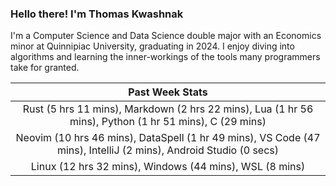 
### Hello there! I'm Thomas Kwashnak

I'm a Computer Science and Data Science double major with an Economics
minor at Quinnipiac University, graduating in 2024.
I enjoy diving into algorithms and learning the inner-workings of the tools
many programmers take for granted.

| Past Week Stats |
| :---: |
| Rust (5 hrs 11 mins), Markdown (2 hrs 22 mins), Lua (1 hr 56 mins), Python (1 hr 51 mins), C (29 mins) |
| Neovim (10 hrs 46 mins), DataSpell (1 hr 49 mins), VS Code (47 mins), IntelliJ (2 mins), Android Studio (0 secs) |
| Linux (12 hrs 32 mins), Windows (44 mins), WSL (8 mins) |

